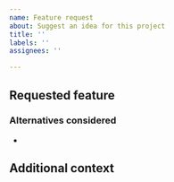```yaml
---
name: Feature request
about: Suggest an idea for this project
title: ''
labels: ''
assignees: ''

---
```


## Requested feature
<!-- **Describe the solution you'd like**
A clear and concise description of what you want to happen. -->

### Alternatives considered
<!-- **Describe alternatives you've considered**
A clear and concise description of any alternative solutions or features you've considered. -->
-

## Additional context
<!-- **Is your feature request related to a problem? Please describe.**
A clear and concise description of what the problem is. Ex. I'm always frustrated when [...] -->
